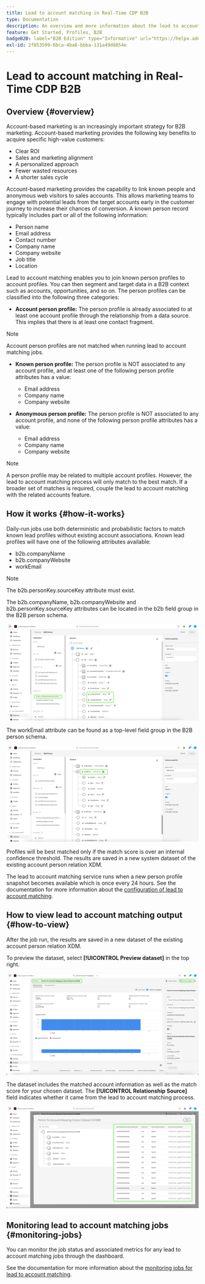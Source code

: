 ```yaml
---
title: Lead to account matching in Real-Time CDP B2B
type: Documentation
description: An overview and more information about the lead to account matching feature in Experience Platform CDP B2B.
feature: Get Started, Profiles, B2B
badgeB2B: label="B2B Edition" type="Informative" url="https://helpx.adobe.com/legal/product-descriptions/real-time-customer-data-platform-b2b-edition-prime-and-ultimate-packages.html newtab=true"
exl-id: 2f853599-6bca-4ba6-bbba-131a49d8854e
---
```

# Lead to account matching in Real-Time CDP B2B

## Overview {#overview}

Account-based marketing is an increasingly important strategy for B2B marketing. Account-based marketing provides the following key benefits to acquire specific high-value customers:

- Clear ROI 
- Sales and marketing alignment 
- A personalized approach 
- Fewer wasted resources 
- A shorter sales cycle

Account-based marketing provides the capability to link known people and anonymous web visitors to sales accounts. This allows marketing teams to engage with potential leads from the target accounts early in the customer journey to increase their chances of conversion. A known person record typically includes part or all of the following information:

- Person name
- Email address
- Contact number
- Company name
- Company website
- Job title
- Location

Lead to account matching enables you to join known person profiles to account profiles. You can then segment and target data in a B2B context such as accounts, opportunities, and so on. The person profiles can be classified into the following three categories:

- **Account person profile:** The person profile is already associated to at least one account profile through the relationship from a data source. This implies that there is at least one contact fragment. 

>[!NOTE]
>
> Account person profiles are not matched when running lead to account matching jobs.

- **Known person profile:** The person profile is NOT associated to any account profile, and at least one of the following person profile attributes has a value:

    - Email address
    - Company name
    - Company website

- **Anonymous person profile:** The person profile is NOT associated to any account profile, and none of the following person profile attributes has a value:
  
    - Email address
    - Company name
    - Company website

>[!NOTE]
>
> A person profile may be related to multiple account profiles. However, the lead to account matching process will only match to the best match. If a broader set of matches is required, couple the lead to account matching with the related accounts feature.

## How it works {#how-it-works}

Daily-run jobs use both deterministic and probabilistic factors to match known lead profiles without existing account associations. Known lead profiles will have one of the following attributes available:

- b2b.companyName
- b2b.companyWebsite
- workEmail

>[!NOTE]
>
> The b2b.personKey.sourceKey attribute must exist.

The b2b.companyName, b2b.companyWebsite and b2b.personKey.sourceKey attributes can be located in the b2b field group in the B2B person schema.

![B2B person schema showing attributes](/help/rtcdp/accounts/images/b2b-person-schema.png)

The workEmail attribute can be found as a top-level field group in the B2B person schema.

![B2B person schema showing workEmail](/help/rtcdp/accounts/images/b2b-person-workemail.png)

Profiles will be best matched only if the match score is over an internal confidence threshold. The results are saved in a new system dataset of the existing account person relation XDM. 

The lead to account matching service runs when a new person profile snapshot becomes available which is once every 24 hours. See the documentation for more information about the [configuration of lead to account matching](/help/rtcdp/accounts/account-profile-ui-guide.md).

## How to view lead to account matching output {#how-to-view}

After the job run, the results are saved in a new dataset of the existing account person relation XDM. 

To preview the dataset, select **[!UICONTROL Preview dataset]** in the top right. 

![New dataset](/help/rtcdp/accounts/images/b2b-dataset-output.png)

The dataset includes the matched account information as well as the match score for your chosen dataset. The **[!UICONTROL Relationship Source]** field indicates whether it came from the lead to account matching process. 
  
![Preview dataset confidence scores and output](/help/rtcdp/accounts/images/b2b-dataset-preview.png)

## Monitoring lead to account matching jobs {#monitoring-jobs}

You can monitor the job status and associated metrics for any lead to account matching jobs through the dashboard.

See the documentation for more information about the [monitoring jobs for lead to account matching](/help/dataflows/ui/b2b/monitor-profile-enrichment.md).
